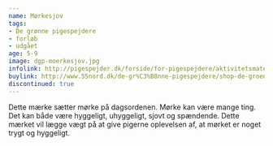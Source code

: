 ```yaml
---
name: Mørkesjov
tags:
- De grønne pigespejdere
- forløb
- udgået
age: 5-9
image: dgp-moerkesjov.jpg
infolink: http://pigespejder.dk/forside/for-pigespejdere/aktivitetsmateriale/udfordringsmaerker-for-spirer-groensmutter/den-modige/moerkesjov/
buylink: http://www.55nord.dk/de-gr%C3%B8nne-pigespejdere/shop-de-groenne-pigespejdere/maerker-2/moerkesjov-de-groenne-pigespejdere
discontinued: true
---
```

Dette mærke sætter mørke på dagsordenen. Mørke kan være mange ting. Det
kan både være hyggeligt, uhyggeligt, sjovt og spændende. Dette mærket vil
lægge vægt på at give pigerne oplevelsen af, at mørket er noget trygt og
hyggeligt.
